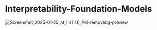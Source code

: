 # Interpretability-Foundation-Models

![Screenshot_2025-01-25_at_1 41 46_PM-removebg-preview](https://github.com/user-attachments/assets/d4b7a664-bdde-4bfd-bd27-26ccd90eec9c)

